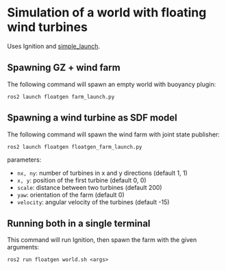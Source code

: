 # Simulation of a world with floating wind turbines

Uses Ignition and [simple_launch](https://github.com/oKermorgant/simple_launch).



## Spawning GZ + wind farm

The following command will spawn an empty world with buoyancy plugin:

`ros2 launch floatgen farm_launch.py` 

## Spawning a wind turbine as SDF model

The following command will spawn the wind farm with joint state publisher:

`ros2 launch floatgen floatgen_farm_launch.py`

parameters:

- `nx, ny`: number of turbines in x and y directions (default 1, 1)
- `x, y`: position of the first turbine (default 0, 0)
- `scale`: distance between two turbines (default 200)
- `yaw`: orientation of the farm (default 0)
- `velocity`: angular velocity of the turbines (default -15)

## Running both in a single terminal

This command will run Ignition, then spawn the farm with the given arguments:

`ros2 run floatgen world.sh <args>` 

